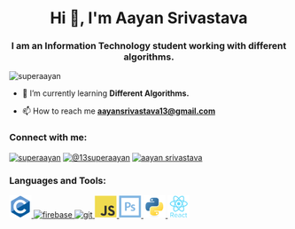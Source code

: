 <h1 align="center">Hi 👋, I'm Aayan Srivastava</h1>
<h3 align="center">I am an Information Technology student working with different algorithms.</h3>

<p align="left"> <img src="https://komarev.com/ghpvc/?username=superaayan&label=pv&color=0e75b6&style=flat" alt="superaayan" /> </p>

- 🌱 I’m currently learning **Different Algorithms.**

- 📫 How to reach me **aayansrivastava13@gmail.com**

<h3 align="left">Connect with me:</h3>
<p align="left">
<a href="https://dev.to/superaayan" target="blank"><img align="center" src="https://cdn.jsdelivr.net/npm/simple-icons@3.0.1/icons/dev-dot-to.svg" alt="superaayan" height="30" width="40" /></a>
<a href="https://twitter.com/@13superaayan" target="blank"><img align="center" src="https://raw.githubusercontent.com/rahuldkjain/github-profile-readme-generator/master/src/images/icons/Social/twitter.svg" alt="@13superaayan" height="30" width="40" /></a>
<a href="https://linkedin.com/in/aayan srivastava" target="blank"><img align="center" src="https://raw.githubusercontent.com/rahuldkjain/github-profile-readme-generator/master/src/images/icons/Social/linked-in-alt.svg" alt="aayan srivastava" height="30" width="40" /></a>
</p>

<h3 align="left">Languages and Tools:</h3>
<p align="left"> <a href="https://www.cprogramming.com/" target="_blank"> <img src="https://raw.githubusercontent.com/devicons/devicon/master/icons/c/c-original.svg" alt="c" width="40" height="40"/> </a> <a href="https://firebase.google.com/" target="_blank"> <img src="https://www.vectorlogo.zone/logos/firebase/firebase-icon.svg" alt="firebase" width="40" height="40"/> </a> <a href="https://git-scm.com/" target="_blank"> <img src="https://www.vectorlogo.zone/logos/git-scm/git-scm-icon.svg" alt="git" width="40" height="40"/> </a> <a href="https://developer.mozilla.org/en-US/docs/Web/JavaScript" target="_blank"> <img src="https://raw.githubusercontent.com/devicons/devicon/master/icons/javascript/javascript-original.svg" alt="javascript" width="40" height="40"/> </a> <a href="https://www.photoshop.com/en" target="_blank"> <img src="https://raw.githubusercontent.com/devicons/devicon/master/icons/photoshop/photoshop-line.svg" alt="photoshop" width="40" height="40"/> </a> <a href="https://www.python.org" target="_blank"> <img src="https://raw.githubusercontent.com/devicons/devicon/master/icons/python/python-original.svg" alt="python" width="40" height="40"/> </a> <a href="https://reactjs.org/" target="_blank"> <img src="https://raw.githubusercontent.com/devicons/devicon/master/icons/react/react-original-wordmark.svg" alt="react" width="40" height="40"/> </a> </p>
